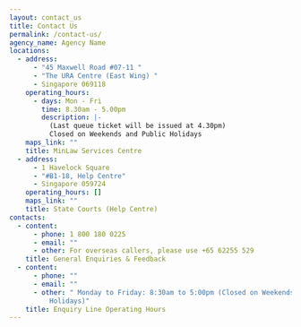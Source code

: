 ```yaml
---
layout: contact_us
title: Contact Us
permalink: /contact-us/
agency_name: Agency Name
locations:
  - address:
      - "45 Maxwell Road #07-11 "
      - "The URA Centre (East Wing) "
      - Singapore 069118
    operating_hours:
      - days: Mon - Fri
        time: 8.30am - 5.00pm
        description: |-
          (Last queue ticket will be issued at 4.30pm) 
          Closed on Weekends and Public Holidays
    maps_link: ""
    title: MinLaw Services Centre
  - address:
      - 1 Havelock Square
      - "#B1-18, Help Centre"
      - Singapore 059724
    operating_hours: []
    maps_link: ""
    title: State Courts (Help Centre)
contacts:
  - content:
      - phone: 1 800 180 0225
      - email: ""
      - other: For overseas callers, please use +65 62255 529
    title: General Enquiries & Feedback
  - content:
      - phone: ""
      - email: ""
      - other: " Monday to Friday: 8:30am to 5:00pm (Closed on Weekends & Public
          Holidays)"
    title: Enquiry Line Operating Hours
---
```

